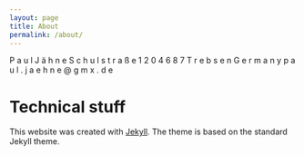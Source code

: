 ```yaml
---
layout: page
title: About
permalink: /about/
---
```


P a u l  J ä h n e
S c h u l s t r a ß e  1 2
0 4 6 8 7  T r e b s e n
G e r m a n y
p a u l . j a e h n e @ g m x . d e

# Technical stuff

This website was created with [Jekyll](http://jekyllrb.com). The theme is based on the standard Jekyll theme.

